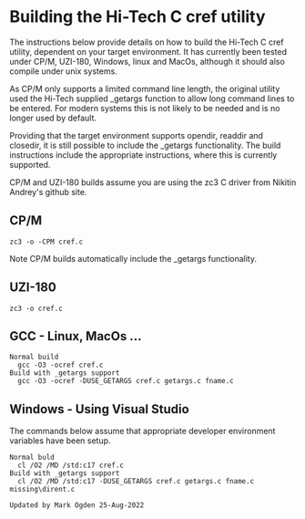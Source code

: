 # Building the Hi-Tech C cref utility

The instructions below provide details on how to build the Hi-Tech C cref utility, dependent on your target environment. It has currently been tested under CP/M, UZI-180, Windows, linux and MacOs, although it should also compile under unix systems.

As CP/M only supports a limited command line length, the original utility used the Hi-Tech supplied _getargs function to allow long command lines to be entered. For modern systems this is not likely to be needed and is no longer used by default. 

Providing that the target environment supports opendir, readdir and closedir, it is still possible to include the _getargs functionality. The build instructions include the appropriate instructions, where this is currently supported.

CP/M and UZI-180 builds assume you are using the zc3 C driver from Nikitin Andrey's github site.

## CP/M

```
zc3 -o -CPM cref.c
```

Note CP/M builds automatically include the _getargs functionality.

## UZI-180

    zc3 -o cref.c

## GCC - Linux, MacOs ...

    Normal build
      gcc -O3 -ocref cref.c
    Build with _getargs support
      gcc -O3 -ocref -DUSE_GETARGS cref.c getargs.c fname.c

## Windows - Using Visual Studio

The commands below assume that appropriate developer environment variables have been setup.

    Normal buld
      cl /O2 /MD /std:c17 cref.c
    Build with _getargs support
      cl /O2 /MD /std:c17 -DUSE_GETARGS cref.c getargs.c fname.c missing\dirent.c

```
Updated by Mark Ogden 25-Aug-2022
```